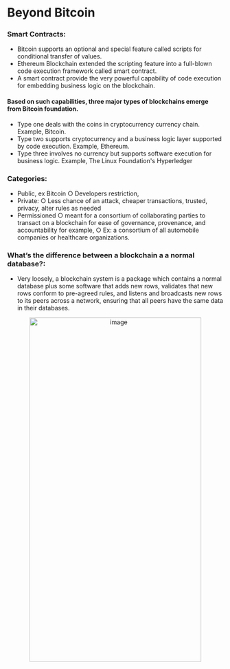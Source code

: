 # Beyond Bitcoin

### Smart Contracts:

- Bitcoin supports an optional and special feature called scripts for conditional transfer of values. 
- Ethereum Blockchain extended the scripting feature into a full-blown code execution framework called smart contract. 
- A smart contract provide the very powerful capability of code execution for embedding business logic on the blockchain. 

#### Based on such capabilities, three major types of blockchains emerge from Bitcoin foundation.

- Type one deals with the coins in cryptocurrency currency chain. Example, Bitcoin. 
- Type two supports cryptocurrency and a business logic layer supported by code execution. Example, Ethereum. 
- Type three involves no currency but supports software execution for business logic. Example, The Linux Foundation's Hyperledger


### Categories:

- Public, ex Bitcoin
	○ Developers restriction, 
- Private:
	○ Less chance of an attack, cheaper transactions, trusted, privacy, alter rules as needed
- Permissioned
	○ meant for a consortium of collaborating parties to transact on a blockchain for ease of governance, provenance, and accountability for example, 
	○ Ex: a consortium of all automobile companies or healthcare organizations. 
	
	
	
### What’s the difference between a blockchain a a normal database?:

- Very loosely, a blockchain system is a package which contains a normal database plus some software that adds new rows, validates that new rows conform to pre-agreed rules, and listens and broadcasts new rows to its peers across a network, ensuring that all peers have the same data in their databases.

<p align="center">
	<img height="800" width="400" align='centre' alt="image" src="https://user-images.githubusercontent.com/10133554/185740491-3db2e0d1-9056-419e-aa94-f3cd9e624da7.png">
</p>

